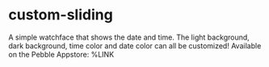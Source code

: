 # custom-sliding
A simple watchface that shows the date and time. The light background, dark background, time color and date color can all be customized!
Available on the Pebble Appstore: %LINK